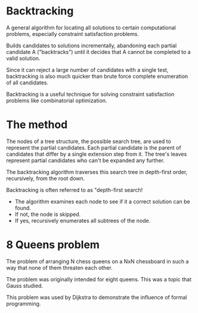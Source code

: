 # Backtracking
A general algorithm for locating all solutions to certain computational problems, especially constraint satisfaction problems.

Builds candidates to solutions incrementally, abandoning each partial candidate A ("backtracks") until it decides that A cannot be completed to a valid solution.

Since it can reject a large number of candidates with a single test, backtracking is also much quicker than brute force complete enumeration of all candidates.

Backtracking is a useful technique for solving constraint satisfaction problems like combinatorial optimization.

<h1>The method </h1>

The nodes of a tree structure, the possible search tree, are used to represent the partial candidates. Each partial candidate is the parent of candidates that differ by a single extension step from it. The tree's leaves represent partial candidates who can't be expanded any further.

The backtracking algorithm traverses this search tree in depth-first order, recursively, from the root down.

Backtracking is often referred to as "depth-first search!

- The algorithm examines each node to see if it a correct solution can be found.
- If not, the node is skipped.
- If yes, recursively enumerates all subtrees of the node.

<h1>8 Queens problem </h1>

The problem of arranging N chess queens on a NxN chessboard in such a way that none of them threaten each other.

The problem was originally intended for eight queens. This was a topic that Gauss studied.

This problem was used by Dijkstra to demonstrate the influence of formal programming.
